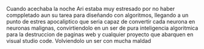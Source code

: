 Cuando acechaba la noche Ari estaba muy estresado por no haber comppletado aun su tarea para diseñando con algoritmos, llegando a un punto de estres apocaliptico que seria capaz de convertir cada neurona en neuronas malignas, convirtiendolo en un ser de pura inteligencia algoritmica para la destruccion de paginas web y cualquier proyecto que abarquen en visual studio code. Volviendolo un ser con mucha maldad
